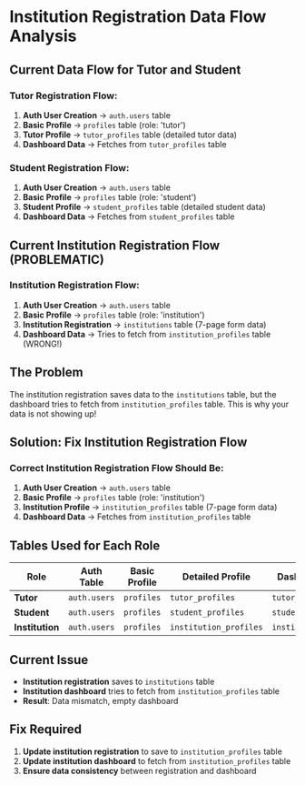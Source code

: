 # Institution Registration Data Flow Analysis

## Current Data Flow for Tutor and Student

### **Tutor Registration Flow:**
1. **Auth User Creation** → `auth.users` table
2. **Basic Profile** → `profiles` table (role: 'tutor')
3. **Tutor Profile** → `tutor_profiles` table (detailed tutor data)
4. **Dashboard Data** → Fetches from `tutor_profiles` table

### **Student Registration Flow:**
1. **Auth User Creation** → `auth.users` table
2. **Basic Profile** → `profiles` table (role: 'student')
3. **Student Profile** → `student_profiles` table (detailed student data)
4. **Dashboard Data** → Fetches from `student_profiles` table

## Current Institution Registration Flow (PROBLEMATIC)

### **Institution Registration Flow:**
1. **Auth User Creation** → `auth.users` table
2. **Basic Profile** → `profiles` table (role: 'institution')
3. **Institution Registration** → `institutions` table (7-page form data)
4. **Dashboard Data** → Tries to fetch from `institution_profiles` table (WRONG!)

## The Problem

The institution registration saves data to the `institutions` table, but the dashboard tries to fetch from `institution_profiles` table. This is why your data is not showing up!

## Solution: Fix Institution Registration Flow

### **Correct Institution Registration Flow Should Be:**
1. **Auth User Creation** → `auth.users` table
2. **Basic Profile** → `profiles` table (role: 'institution')
3. **Institution Profile** → `institution_profiles` table (7-page form data)
4. **Dashboard Data** → Fetches from `institution_profiles` table

## Tables Used for Each Role

| Role | Auth Table | Basic Profile | Detailed Profile | Dashboard Source |
|------|------------|---------------|------------------|------------------|
| **Tutor** | `auth.users` | `profiles` | `tutor_profiles` | `tutor_profiles` |
| **Student** | `auth.users` | `profiles` | `student_profiles` | `student_profiles` |
| **Institution** | `auth.users` | `profiles` | `institution_profiles` | `institution_profiles` |

## Current Issue

- **Institution registration** saves to `institutions` table
- **Institution dashboard** tries to fetch from `institution_profiles` table
- **Result**: Data mismatch, empty dashboard

## Fix Required

1. **Update institution registration** to save to `institution_profiles` table
2. **Update institution dashboard** to fetch from `institution_profiles` table
3. **Ensure data consistency** between registration and dashboard
